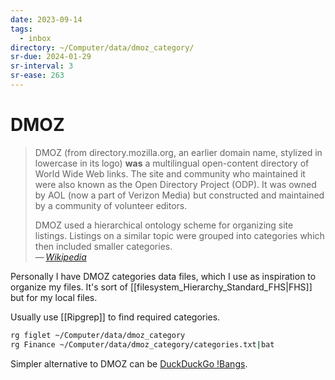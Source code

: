 ```yaml
---
date: 2023-09-14
tags:
  - inbox
directory: ~/Computer/data/dmoz_category/
sr-due: 2024-01-29
sr-interval: 3
sr-ease: 263
---
```


# DMOZ

> DMOZ (from directory.mozilla.org, an earlier domain name, stylized in
> lowercase in its logo) **was** a multilingual open-content directory of World
> Wide Web links. The site and community who maintained it were also known as
> the Open Directory Project (ODP). It was owned by AOL (now a part of Verizon
> Media) but constructed and maintained by a community of volunteer editors.
>
> DMOZ used a hierarchical ontology scheme for organizing site listings.
> Listings on a similar topic were grouped into categories which then included
> smaller categories.\
> — <cite>[Wikipedia](https://en.wikipedia.org/wiki/DMOZ)</cite>

Personally I have DMOZ categories data files, which I use as inspiration to
organize my files. It's sort of [[filesystem_Hierarchy_Standard_FHS|FHS]] but
for my local files.

Usually use [[Ripgrep]] to find required categories.

```sh
rg figlet ~/Computer/data/dmoz_category
rg Finance ~/Computer/data/dmoz_category/categories.txt|bat
```

Simpler alternative to DMOZ can be
[DuckDuckGo !Bangs](https://duckduckgo.com/bangs).

